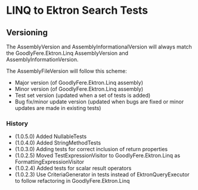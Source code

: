 ﻿# LINQ to Ektron Search Tests

## Versioning
The AssemblyVersion and AssemblyInformationalVersion will always match the
GoodlyFere.Ektron.Linq AssemblyVersion and AssemblyInformationVersion.

The AssemblyFileVersion will follow this scheme:
- Major version (of GoodlyFere.Ektron.Linq assembly)
- Minor version (of GoodlyFere.Ektron.Linq assembly)
- Test set version (updated when a set of tests is added)
- Bug fix/minor update version (updated when bugs are fixed or minor updates are made in existing tests)

### History
- (1.0.5.0) Added NullableTests
- (1.0.4.0) Added StringMethodTests
- (1.0.3.0) Adding tests for correct inclusion of return properties
- (1.0.2.5) Moved TestExpressionVisitor to GoodlyFere.Ektron.Linq as FormattingExpressionVisitor
- (1.0.2.4) Added tests for scalar result operators
- (1.0.2.3) Use CriteriaGenerator in tests instead of EktronQueryExecutor to follow refactoring in GoodlyFere.Ektron.Linq